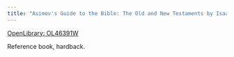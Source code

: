 ```yaml
---
title: "Asimov's Guide to the Bible: The Old and New Testaments by Isaac Asimov"
---
```

[OpenLibrary: OL46391W](https://openlibrary.org/works/OL46391W/Asimov%27s_Guide_to_the_Bible)

Reference book, hardback.